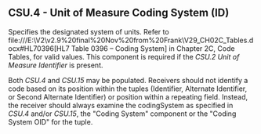 ## CSU.4 - Unit of Measure Coding System (ID)

Specifies the designated system of units. Refer to file:///E:\V2\v2.9%20final%20Nov%20from%20Frank\V29_CH02C_Tables.docx#HL70396[HL7 Table 0396 – Coding System] in Chapter 2C, Code Tables, for valid values. This component is required if the _CSU.2 Unit of Measure Identifier_ is present.

Both _CSU.4_ and _CSU.15_ may be populated. Receivers should not identify a code based on its position within the tuples (Identifier, Alternate Identifier, or Second Alternate Identifier) or position within a repeating field. Instead, the receiver should always examine the codingSystem as specified in _CSU.4_ and/or _CSU.15_, the "Coding System" component or the "Coding System OID" for the tuple.
